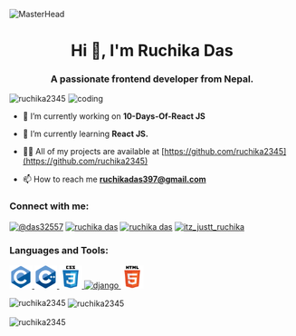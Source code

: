 ![MasterHead](https://3.bp.blogspot.com/-dB6ndKqIAuI/XdWeOASO5AI/AAAAAAAANZA/MSbT9mh6bukxkI-tqnu_GARIZZV5WNVhQCLcBGAsYHQ/s1600/image1.gif)
<h1 align="center">Hi 👋, I'm Ruchika Das</h1>
<h3 align="center">A passionate frontend developer from Nepal.</h3>
<img align="right" alt="coding" width="400" src="https://cdn.dribbble.com/users/1059583/screenshots/4171367/coding-freak.gif"
<p align="left"> <img src="https://komarev.com/ghpvc/?username=ruchika2345&label=Profile%20views&color=0e75b6&style=flat" alt="ruchika2345" /> </p>

- 🔭 I’m currently working on **10-Days-Of-React JS**

- 🌱 I’m currently learning **React JS.**

- 👨‍💻 All of my projects are available at [https://github.com/ruchika2345](https://github.com/ruchika2345)

- 📫 How to reach me **ruchikadas397@gmail.com**

<h3 align="left">Connect with me:</h3>
<p align="left">
<a href="https://twitter.com/@das32557" target="blank"><img align="center" src="https://raw.githubusercontent.com/rahuldkjain/github-profile-readme-generator/master/src/images/icons/Social/twitter.svg" alt="@das32557" height="30" width="40" /></a>
<a href="https://linkedin.com/in/ruchika das" target="blank"><img align="center" src="https://raw.githubusercontent.com/rahuldkjain/github-profile-readme-generator/master/src/images/icons/Social/linked-in-alt.svg" alt="ruchika das" height="30" width="40" /></a>
<a href="https://fb.com/ruchika das" target="blank"><img align="center" src="https://raw.githubusercontent.com/rahuldkjain/github-profile-readme-generator/master/src/images/icons/Social/facebook.svg" alt="ruchika das" height="30" width="40" /></a>
<a href="https://instagram.com/itz_justt_ruchika" target="blank"><img align="center" src="https://raw.githubusercontent.com/rahuldkjain/github-profile-readme-generator/master/src/images/icons/Social/instagram.svg" alt="itz_justt_ruchika" height="30" width="40" /></a>
</p>

<h3 align="left">Languages and Tools:</h3>
<p align="left"> <a href="https://www.cprogramming.com/" target="_blank" rel="noreferrer"> <img src="https://raw.githubusercontent.com/devicons/devicon/master/icons/c/c-original.svg" alt="c" width="40" height="40"/> </a> <a href="https://www.w3schools.com/cpp/" target="_blank" rel="noreferrer"> <img src="https://raw.githubusercontent.com/devicons/devicon/master/icons/cplusplus/cplusplus-original.svg" alt="cplusplus" width="40" height="40"/> </a> <a href="https://www.w3schools.com/css/" target="_blank" rel="noreferrer"> <img src="https://raw.githubusercontent.com/devicons/devicon/master/icons/css3/css3-original-wordmark.svg" alt="css3" width="40" height="40"/> </a> <a href="https://www.djangoproject.com/" target="_blank" rel="noreferrer"> <img src="https://cdn.worldvectorlogo.com/logos/django.svg" alt="django" width="40" height="40"/> </a> <a href="https://www.w3.org/html/" target="_blank" rel="noreferrer"> <img src="https://raw.githubusercontent.com/devicons/devicon/master/icons/html5/html5-original-wordmark.svg" alt="html5" width="40" height="40"/> </a> </p>

<p><img align="left" src="https://github-readme-stats.vercel.app/api/top-langs?username=ruchika2345&show_icons=true&locale=en&layout=compact" alt="ruchika2345" /></p>

<p>&nbsp;<img align="center" src="https://github-readme-stats.vercel.app/api?username=ruchika2345&show_icons=true&locale=en" alt="ruchika2345" /></p>

<p><img align="center" src="https://github-readme-streak-stats.herokuapp.com/?user=ruchika2345&" alt="ruchika2345" /></p>
